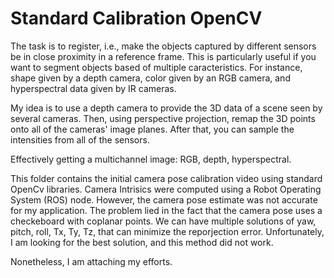 # Standard Calibration OpenCV

The task is to register, i.e., make the objects captured by different sensors be in close proximity in a reference frame.
This is particularly useful if you want to segment objects based of multiple caracteristics. For instance, shape given by 
a depth camera, color given by an RGB camera, and hyperspectral data given by IR cameras. 

My idea is to use a depth camera to provide the 3D data of a scene seen by several cameras. Then, using perspective projection, 
remap the 3D points onto all of the cameras' image planes. After that, you can sample the intensities from all of the sensors.

Effectively getting a multichannel image: RGB, depth, hyperspectral. 

This folder contains the initial camera pose calibration video using standard OpenCv libraries. Camera Intrisics were computed using
a Robot Operating System (ROS) node. However, the camera pose estimate was not accurate for my application. The problem lied in the 
fact that the camera pose uses a checkeboard with coplanar points. We can have multiple solutions of yaw, pitch, roll, Tx, Ty, Tz, 
that can minimize the reporjection error. Unfortunately, I am looking for the best solution, and this method did not work. 

Nonetheless, I am attaching my efforts. 
